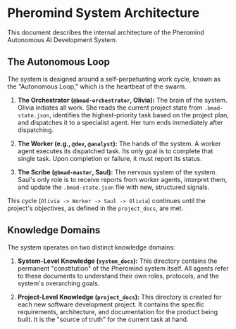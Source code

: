 # Pheromind System Architecture

This document describes the internal architecture of the Pheromind Autonomous AI Development System.

## The Autonomous Loop

The system is designed around a self-perpetuating work cycle, known as the "Autonomous Loop," which is the heartbeat of the swarm.

1.  **The Orchestrator (`@bmad-orchestrator`, Olivia):** The brain of the system. Olivia initiates all work. She reads the current project state from `.bmad-state.json`, identifies the highest-priority task based on the project plan, and dispatches it to a specialist agent. Her turn ends immediately after dispatching.

2.  **The Worker (e.g., `@dev`, `@analyst`):** The hands of the system. A worker agent executes its dispatched task. Its only goal is to complete that single task. Upon completion or failure, it must report its status.

3.  **The Scribe (`@bmad-master`, Saul):** The nervous system of the system. Saul's only role is to receive reports from worker agents, interpret them, and update the `.bmad-state.json` file with new, structured signals.

This cycle (`Olivia -> Worker -> Saul -> Olivia`) continues until the project's objectives, as defined in the `project_docs`, are met.

## Knowledge Domains

The system operates on two distinct knowledge domains:

1.  **System-Level Knowledge (`system_docs`):** This directory contains the permanent "constitution" of the Pheromind system itself. All agents refer to these documents to understand their own roles, protocols, and the system's overarching goals.

2.  **Project-Level Knowledge (`project_docs`):** This directory is created for each new software development project. It contains the specific requirements, architecture, and documentation for the product being built. It is the "source of truth" for the current task at hand.
